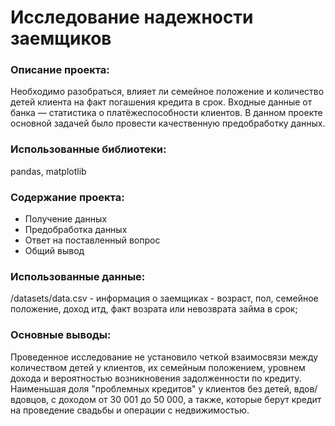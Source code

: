 # Исследование надежности заемщиков

### Описание проекта: 
Необходимо разобраться, влияет ли семейное положение и количество детей клиента на факт погашения кредита в срок. Входные данные от банка — статистика о платёжеспособности клиентов.
В данном проекте основной задачей было провести качественную предобработку данных.

### Использованные библиотеки: 
pandas, matplotlib

### Содержание проекта:
- Получение данных
- Предобработка данных
- Ответ на поставленный вопрос
- Общий вывод

### Использованные данные:
 /datasets/data.csv - информация о заемщиках - возраст, пол, семейное положение, доход итд, факт возрата или невозврата займа в срок;


### Основные выводы:
Проведенное исследование не установило четкой взаимосвязи между количеством детей у клиентов, их семейным положением, уровнем дохода и вероятностью возникновения задолженности по кредиту. Наименьшая доля "проблемных кредитов" у клиентов без детей, вдов/вдовцов, с доходом от 30 001 до 50 000, а также, которые берут кредит на проведение свадьбы и операции с недвижимостью.
